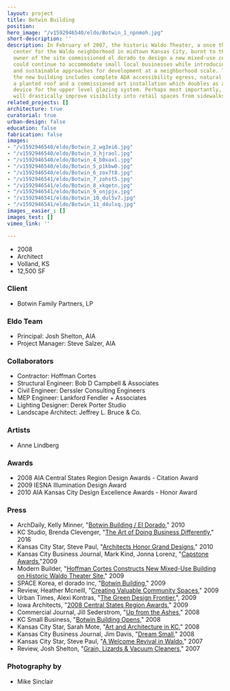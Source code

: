 ```yaml
---
layout: project
title: Botwin Building
position: 
hero_image: "/v1592946540/eldo/Botwin_1_npnmoh.jpg"
short-description: ''
description: In February of 2007, the historic Waldo Theater, a once thriving cultural
  center for the Waldo neighborhood in midtown Kansas City, burnt to the ground. The
  owner of the site commissioned el dorado to design a new mixed-use center which
  could continue to accommodate small local businesses while introducing accessible
  and sustainable approaches for development at a neighborhood scale. The design for
  the new building includes complete ADA accessibility egress, natural ventilation,
  a planted roof and a commissioned art installation which doubles as a sun screening
  device for the upper level glazing system. Perhaps most importantly, the new center
  will drastically improve visibility into retail spaces from sidewalks and roadways.
related_projects: []
architecture: true
curatorial: true
urban-design: false
education: false
fabrication: false
images:
- "/v1592946540/eldo/Botwin_2_wg3ei6.jpg"
- "/v1592946540/eldo/Botwin_3_hjraol.jpg"
- "/v1592946540/eldo/Botwin_4_b0xaxl.jpg"
- "/v1592946540/eldo/Botwin_5_p1kbw0.jpg"
- "/v1592946540/eldo/Botwin_6_zox7t8.jpg"
- "/v1592946541/eldo/Botwin_7_zohst5.jpg"
- "/v1592946541/eldo/Botwin_8_xkqetn.jpg"
- "/v1592946541/eldo/Botwin_9_onjpjx.jpg"
- "/v1592946541/eldo/Botwin_10_dul5v7.jpg"
- "/v1592946541/eldo/Botwin_11_d4ulxq.jpg"
images__easier_: []
images_test: []
vimeo_link: ''

---
```

* 2008
* Architect
* Volland, KS
* 12,500 SF

### Client

* Botwin Family Partners, LP

### Eldo Team

* Principal: Josh Shelton, AIA
* Project Manager: Steve Salzer, AIA

### Collaborators

* Contractor: Hoffman Cortes
* Structural Engineer: Bob D Campbell & Associates
* Civil Engineer: Derssler Consulting Engineers
* MEP Engineer: Lankford Fendler + Associates
* Lighting Designer: Derek Porter Studio
* Landscape Architect: Jeffrey L. Bruce & Co.

### Artists

* Anne Lindberg

### Awards

* 2008 AIA Central States Region Design Awards - Citation Award
* 2009 IESNA Illumination Design Award
* 2010 AIA Kansas City Design Excellence Awards - Honor Award

### Press

* ArchDaily, Kelly Minner, "[Botwin Building / El Dorado](https://www.archdaily.com/97663/botwin-building-el-dorado)," 2010
* KC Studio, Brenda Clevenger, "[The Art of Doing Business Differently](http://kcstudio.org/the-art-of-doing-business-differently-artskc/ )," 2016
* Kansas City Star, Steve Paul, "[Architects Honor Grand Designs](assets.ctfassets.net/7ceafwpo4r5g/3gfgCZawo9OTOFC8tYLApn/760e76341a9b96fe83e8a614f82025e5/2010-Kansas_City_Star-KCAIA_awards.pdf)," 2010
* Kansas City Business Journal, Mark Kind, Jonna Lorenz, "[Capstone Awards](assets.ctfassets.net/7ceafwpo4r5g/4JV0ldVgmI1NNXzpaecUm2/38614ff06044d17eac37deaea7a8046b/2009-Botwin_Building___VIF-KCBJ_Capstone.pdf ),"2009
* Modern Builder, "[Hoffman Cortes Constructs New Mixed-Use Building on Historic Waldo Theater Site](assets.ctfassets.net/7ceafwpo4r5g/yvfNzW2HJHBolLERdNACj/7188df4451363159c8fd86f4ac78fc96/2009-Botwin_Building-Modern_Builder.pdf)," 2009
* SPACE Korea, el dorado inc, "[Botwin Building](downloads.ctfassets.net/7ceafwpo4r5g/26OqbilJL7QoFGbeuvIUZ0/9b52c0262cbf7afd2c986876812a11ff/2009-Botwin_Building-SPACE_Korea.pdf )," 2009
* Review, Heather Mcneill, "[Creating Valuable Community Spaces](downloads.ctfassets.net/7ceafwpo4r5g/74eLBpkCkCFT3Xj8drXZpQ/f098b349c03901a2918bc4d9b3dd7174/2009-eldorado_AIA_Central_States_Awards-Review.pdf)," 2009
* Urban Times, Alexi Kontras, "[The Green Design Frontier](downloads.ctfassets.net/7ceafwpo4r5g/56HCdx2mXKB2d6DwVfHbvX/5034726b05468f40039eb1361186ad97/2009-TWA_Building-Urban_Times.pdf ),", 2009
* Iowa Architects, "[2008 Central States Region Awards](assets.ctfassets.net/7ceafwpo4r5g/40cNEge1fFwB0VXXuPO2TK/fe737c3d588aed125d553dc944afa281/2009-Central_States_Award_Winners-Iowa_Architect.pdf)," 2009
* Commercial Journal, Jill Sederstrom, "[Up from the Ashes](assets.ctfassets.net/7ceafwpo4r5g/RNWW7WaUWy4FRVC8IfPWp/b7e1350c9afec93185c1fc4811cf6f9b/2008-Botwin_Building-CommercialJournal.pdf )," 2008
* KC Small Business, "[Botwin Building Opens](assets.ctfassets.net/7ceafwpo4r5g/49NedhRm17EwvX6jCPnOnh/186631a17f3d9710c2891fbd40cc3354/2008-Botwin_Building-KC_Small_Business.pdf)," 2008
* Kansas City Star, Sarah Mote, "[Art and Architecture in KC](assets.ctfassets.net/7ceafwpo4r5g/5peEhA0TXO22Rvq3c14NAl/6ee601c64516b0ac465efcbd8b854c7e/2008-Botwin_Building-KC_Star.pdf)," 2008
* Kansas City Business Journal, Jim Davis, "[Dream Small](assets.ctfassets.net/7ceafwpo4r5g/5aSopcwQ905eKZR5H0Xxsz/2b834048140cdfbe7a23de2e11e99974/2008-Botwin_Building-KCBusiness_Journal.pdf )," 2008
* Kansas City Star, Steve Paul, "[A Welcome Revival in Waldo](assets.ctfassets.net/7ceafwpo4r5g/2P5kn4bimnMOsEklz3IFcc/a963aed3213ab73cebd62a86787aa0a0/2007-Botwin_Building-KC_Star.pdf)," 2007
* Review, Josh Shelton, "[Grain, Lizards & Vacuum Cleaners](downloads.ctfassets.net/7ceafwpo4r5g/4ocSpmcYBtE158gBvAFbo5/4e43e3598ff58b6843beb5fedecb8f8f/2007-Josh_Shelton_Author-Review.pdf )," 2007

### Photography by

* Mike Sinclair